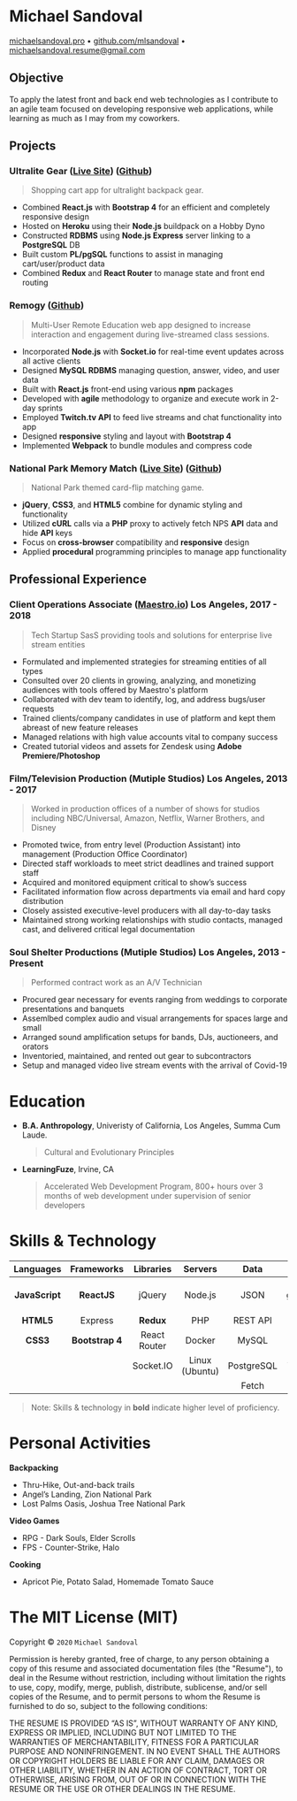 # Michael Sandoval
[michaelsandoval.pro](http://michaelsandoval.pro) • [github.com/mlsandoval](https://github.com/mlsandoval/) • [michaelsandoval.resume@gmail.com](mailto:michaelsandoval.resume@gmail.com)

## Objective
To apply the latest front and back end web technologies as I contribute to an agile team focused on developing responsive web applications, while learning as much as I may from my coworkers.

## Projects

### Ultralite Gear ([Live Site](https://ultralite.herokuapp.com)) ([Github](https://github.com/MLSandoval/ul-backpacks-store))
> Shopping cart app for ultralight backpack gear.

- Combined __React.js__ with __Bootstrap 4__ for an efficient and completely responsive design
- Hosted on __Heroku__ using their __Node.js__ buildpack on a Hobby Dyno
- Constructed __RDBMS__ using __Node.js Express__ server linking to a __PostgreSQL__ DB
- Built custom __PL/pgSQL__ functions to assist in managing cart/user/product data
- Combined __Redux__ and __React Router__ to manage state and front end routing

### Remogy ([Github](https://github.com/MLSandoval/remote_learning_app))
> Multi-User Remote Education web app designed to increase interaction and engagement during live-streamed class sessions.

- Incorporated __Node.js__ with __Socket.io__ for real-time event updates across all active clients
- Designed __MySQL RDBMS__ managing question, answer, video, and user data
- Built with __React.js__ front-end using various __npm__ packages
- Developed with __agile__ methodology to organize and execute work in 2-day sprints
- Employed __Twitch.tv API__ to feed live streams and chat functionality into app
- Designed __responsive__ styling and layout with __Bootstrap 4__
- Implemented __Webpack__ to bundle modules and compress code

### National Park Memory Match ([Live Site](https://natl-park-match.herokuapp.com)) ([Github](https://github.com/MLSandoval/memory-match))
> National Park themed card-flip matching game.

 - __jQuery__, __CSS3__, and __HTML5__ combine for dynamic styling and functionality
 - Utilized __cURL__ calls via a __PHP__ proxy to actively fetch NPS __API__ data and hide __API__ keys
 - Focus on __cross-browser__ compatibility and __responsive__ design
 - Applied __procedural__ programming principles to manage app functionality

<ins></ins>

## Professional Experience

### Client Operations Associate ([Maestro.io](https://info.maestro.io/)) Los Angeles, 2017 - 2018
> Tech Startup SasS providing tools and solutions for enterprise live stream entities

- Formulated and implemented strategies for streaming entities of all types
- Consulted over 20 clients in growing, analyzing, and monetizing audiences with tools offered by Maestro's platform
- Collaborated with dev team to identify, log, and address bugs/user requests
- Trained clients/company candidates in use of platform and kept them abreast of new feature releases
- Managed relations with high value accounts vital to company success
- Created tutorial videos and assets for Zendesk using __Adobe Premiere/Photoshop__

### Film/Television Production (Mutiple Studios) Los Angeles, 2013 - 2017
> Worked in production offices of a number of shows for studios including NBC/Universal, Amazon, Netflix, Warner Brothers, and Disney

- Promoted twice, from entry level (Production Assistant) into management
(Production Office Coordinator)
- Directed staff workloads to meet strict deadlines and trained support staff
- Acquired and monitored equipment critical to show’s success
- Facilitated information flow across departments via email and hard copy distribution
- Closely assisted executive-level producers with all day-to-day tasks
- Maintained strong working relationships with studio contacts, managed cast, and delivered critical legal documentation

### Soul Shelter Productions (Mutiple Studios) Los Angeles, 2013 - Present
> Performed contract work as an A/V Technician

- Procured gear necessary for events ranging from weddings to corporate presentations and banquets
- Assemlbed complex audio and visual arrangements for spaces large and small
- Arranged sound amplification setups for bands, DJs, auctioneers, and orators
- Inventoried, maintained, and rented out gear to subcontractors
- Setup and managed video live stream events with the arrival of Covid-19

<ins></ins>

# Education
 - __B.A. Anthropology__, Univeristy of California, Los Angeles, Summa Cum Laude.
      > Cultural and Evolutionary Principles

 - __LearningFuze__, Irvine, CA
      > Accelerated Web Development Program, 800+ hours over 3 months of web development under supervision of senior developers

# Skills & Technology
**Languages**|**Frameworks**|**Libraries**|**Servers**|**Data**|**Tools**|**cont.**
:-----:|:-----:|:-----:|:-----:|:-----:|:-----:|:-----:
__JavaScript__|__ReactJS__|jQuery|Node.js|JSON|git/Github|Chrome Dev Tools
__HTML5__|Express|__Redux__|PHP|REST API|Babel|Figma
__CSS3__|__Bootstrap 4__|React Router|Docker|MySQL|npm|VS Code
| | |Socket.IO|Linux (Ubuntu)|PostgreSQL|Webpack|Bash CLI
| | | | |Fetch|Postman| |

> Note: Skills & technology in __bold__ indicate higher level of proficiency.

# Personal Activities
  __Backpacking__
  - Thru-Hike, Out-and-back trails
  - Angel’s Landing, Zion National Park
  - Lost Palms Oasis, Joshua Tree National Park
 
  __Video Games__
  - RPG - Dark Souls, Elder Scrolls
  - FPS - Counter-Strike, Halo

  __Cooking__
  - Apricot Pie, Potato Salad, Homemade Tomato Sauce


<ins></ins>

The MIT License (MIT)
=====================

Copyright © `2020` `Michael Sandoval`

Permission is hereby granted, free of charge, to any person
obtaining a copy of this resume and associated documentation
files (the "Resume"), to deal in the Resume without
restriction, including without limitation the rights to use,
copy, modify, merge, publish, distribute, sublicense, and/or sell
copies of the Resume, and to permit persons to whom the
Resume is furnished to do so, subject to the following
conditions:

THE RESUME IS PROVIDED “AS IS”, WITHOUT WARRANTY OF ANY KIND,
EXPRESS OR IMPLIED, INCLUDING BUT NOT LIMITED TO THE WARRANTIES
OF MERCHANTABILITY, FITNESS FOR A PARTICULAR PURPOSE AND
NONINFRINGEMENT. IN NO EVENT SHALL THE AUTHORS OR COPYRIGHT
HOLDERS BE LIABLE FOR ANY CLAIM, DAMAGES OR OTHER LIABILITY,
WHETHER IN AN ACTION OF CONTRACT, TORT OR OTHERWISE, ARISING
FROM, OUT OF OR IN CONNECTION WITH THE RESUME OR THE USE OR
OTHER DEALINGS IN THE RESUME.